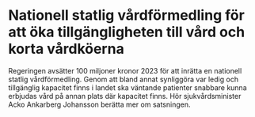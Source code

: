 # Nationell statlig vårdförmedling för att öka tillgängligheten till vård och korta vårdköerna

Regeringen avsätter 100 miljoner kronor 2023 för att inrätta en nationell statlig vårdförmedling. Genom att bland annat synliggöra var ledig och tillgänglig kapacitet finns i landet ska väntande patienter snabbare kunna erbjudas vård på annan plats där kapacitet finns. Hör sjukvårdsminister Acko Ankarberg Johansson berätta mer om satsningen.
